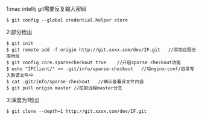 1:mac intellij git需要反复输入密码  
````
$ git config --global credential.helper store
````
2:部分检出  
````
$ git init  
$ git remote add -f origin http://git.xxxx.com/dev/IF.git   //添加远程仓库地址  
$ git config core.sparsecheckout true    //开启sparse checkout功能  
$ echo "IFClient/" >> .git/info/sparse-checkout   //将nginx-conf/目录写入到该文件中  
$ cat .git/info/sparse-checkout   //确认查看该文件内容  
$ git pull origin master //拉取远程master分支  
````
3:深度为1检出  

````
$ git clone --depth=1 http://git.xxxx.com/dev/IF.git
````
